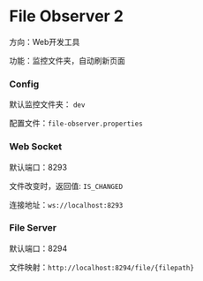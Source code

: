 # File Observer 2

方向：Web开发工具

功能：监控文件夹，自动刷新页面



### Config

默认监控文件夹： `dev`

配置文件：`file-observer.properties`



### Web Socket

默认端口：8293

文件改变时，返回值: `IS_CHANGED`

连接地址：`ws://localhost:8293`



### File Server

默认端口：8294

文件映射：`http://localhost:8294/file/{filepath}`



